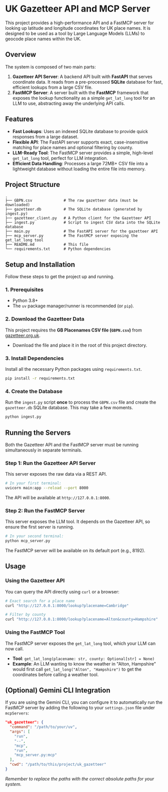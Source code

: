 # UK Gazetteer API and MCP Server

This project provides a high-performance API and a FastMCP server for looking up latitude and longitude coordinates for UK place names. It is designed to be used as a tool by Large Language Models (LLMs) to geocode place names within the UK.

## Overview

The system is composed of two main parts:

1.  **Gazetteer API Server**: A backend API built with **FastAPI** that serves coordinate data. It reads from a pre-processed **SQLite** database for fast, efficient lookups from a large CSV file.
2.  **FastMCP Server**: A server built with the **FastMCP** framework that exposes the lookup functionality as a simple `get_lat_long` tool for an LLM to use, abstracting away the underlying API calls.

## Features

-   **Fast Lookups**: Uses an indexed SQLite database to provide quick responses from a large dataset.
-   **Flexible API**: The FastAPI server supports exact, case-insensitive matching for place names and optional filtering by county.
-   **LLM-Ready Tool**: The FastMCP server provides a simple, high-level `get_lat_long` tool, perfect for LLM integration.
-   **Efficient Data Handling**: Processes a large 72MB+ CSV file into a lightweight database without loading the entire file into memory.

## Project Structure

```
.
├── GBPN.csv              # The raw gazetteer data (must be downloaded)
├── gazetteer.db          # The SQLite database (generated by ingest.py)
├── gazetteer_client.py   # A Python client for the Gazetteer API
├── ingest.py             # Script to ingest CSV data into the SQLite database
├── main.py               # The FastAPI server for the gazetteer API
├── mcp_server.py         # The FastMCP server exposing the get_lat_long tool
├── README.md             # This file
└── requirements.txt      # Python dependencies
```

## Setup and Installation

Follow these steps to get the project up and running.

### 1. Prerequisites

-   Python 3.8+
-   The `uv` package manager/runner is recommended (or `pip`).

### 2. Download the Gazetteer Data

This project requires the **GB Placenames CSV file (`GBPN.csv`)** from [gazetteer.org.uk](https://gazetteer.org.uk/purchase).

-   Download the file and place it in the root of this project directory.

### 3. Install Dependencies

Install all the necessary Python packages using `requirements.txt`.

```bash
pip install -r requirements.txt
```

### 4. Create the Database

Run the `ingest.py` script **once** to process the `GBPN.csv` file and create the `gazetteer.db` SQLite database. This may take a few moments.

```bash
python ingest.py
```

## Running the Servers

Both the Gazetteer API and the FastMCP server must be running simultaneously in separate terminals.

### Step 1: Run the Gazetteer API Server

This server exposes the raw data via a REST API.

```bash
# In your first terminal:
uvicorn main:app --reload --port 8000
```

The API will be available at `http://127.0.0.1:8000`.

### Step 2: Run the FastMCP Server

This server exposes the LLM tool. It depends on the Gazetteer API, so ensure the first server is running.

```bash
# In your second terminal:
python mcp_server.py
```

The FastMCP server will be available on its default port (e.g., 8192).

## Usage

### Using the Gazetteer API

You can query the API directly using `curl` or a browser:

```bash
# Exact search for a place name
curl "http://127.0.0.1:8000/lookup?placename=Cambridge"

# Filter by county
curl "http://127.0.0.1:8000/lookup?placename=Alton&county=Hampshire"
```

### Using the FastMCP Tool

The FastMCP server exposes the `get_lat_long` tool, which your LLM can now call.

-   **Tool**: `get_lat_long(placename: str, county: Optional[str] = None)`
-   **Example**: An LLM wanting to know the weather in "Alton, Hampshire" would first call `get_lat_long("Alton", "Hampshire")` to get the coordinates before calling a weather tool.

## (Optional) Gemini CLI Integration

If you are using the Gemini CLI, you can configure it to automatically run the FastMCP server by adding the following to your `settings.json` file under `mcpServers`:

```json
"uk_gazetteer": {
  "command": "/path/to/your/uv",
  "args": [
    "run",
    "--",
    "mcp",
    "run",
    "mcp_server.py:mcp"
  ],
  "cwd": "/path/to/this/project/uk_gazetteer"
}
```
*Remember to replace the paths with the correct absolute paths for your system.*
